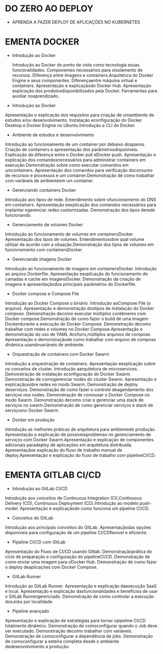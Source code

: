 # DO ZERO AO DEPLOY #

- APRENDA A FAZER DEPLOY DE APLICAÇÕES NO KUBERNETES 

# EMENTA DOCKER

- Introdução ao Docker

	Introdução ao Docker do ponto de vista como tecnologia esuas funcionalidades. Componentes necessários para oisolamento de recursos. Diferença entre imagens e containers.Arquitetura do Docker Engine e seus componentes. Diferençaentre máquina virtual e containers. Apresentação e explicaçãodo Docker Hub. Apresentação explicação dos produtosdisponibilizados pela Docker. Ferramentas para auxiliar noaprendizado.

- Introdução ao Docker

Apresentação e explicação dos requisitos para criação de umambiente de estudos e/ou desenvolvimento. Instalação econfiguração do Docker Desktop e Docker Engine no Ubuntu.Introdução a CLI do Docker.

- Ambiente de estudos e desenvolvimento

Introdução ao funcionamento de um container por debaixo dospanos. Criação de containers e apresentação dos parâmetrosdisponíveis. Explicação da diferença entre o Docker pull eDocker push. Apresentação e explicação dos comandosnecessários para administrar containers em execução.Demonstração sobre como executar comandos em umcontainers. Apresentação dos comandos para verificação doconsumo de recursos e processos e um container.Demonstração de como trabalhar com variáveis de ambienteem um container.

- Gerenciando containers Docker

Introdução aos tipos de rede. Entendimento sobre ofuncionamento do DNS em containers. Apresentação eexplicação dos comandos necessários para implantar egerenciar redes customizadas. Demonstração dos tipos derede funcionando.

- Gerenciamento de volumes Docker

Introdução ao funcionamento de volumes em containersDocker. Apresentação dos tipos de volumes. Entendimentosobre qual volume utilizar de acordo com a situação.Demonstração
dos tipos de volumes em funcionamento com containersDocker

- Gerenciando imagens Docker

Introdução ao funcionamento de imagens em containersDocker. Introdução ao arquivo Dockerfile. Apresentação eexplicação do funcionamento de camadas e cache em imagensDocker. Demonstração da criação de imagens e apresentaçãodos principais parâmetros do Dockerfile.

- Docker compose e Compose File

Introdução ao Docker Compose o binário. Introdução aoCompose File (o arquivo). Apresentação e demonstração dostipos de instalação do Docker compose. Demonstração decomo executar múltiplos contêineres com Docker compose.Demonstração de como fazer o build de uma imagem Dockerdurante a execução do Docker Compose. Demonstração decomo trabalhar com redes e volumes no Docker Compose.Apresentação e demonstração do uso de YAML Anchors,múltiplos arquivos de compose. Apresentação e demonstraçãode como trabalhar com arquivo de compose dinâmica usandovariáveis de ambiente.

- Orquestração de containers com Docker Swarm 

Introdução a orquestração de containers. Apresentação eexplicação sobre os conceitos de cluster. Introdução aarquitetura de microservices. Demonstração de instalação econfiguração do Docker Swarm. Demonstração de comogerenciar nodes do cluster Swarm. Apresentação e explicaçãosobre redes no modo Swarm. Demonstração de deploy deserviços. Demonstração de como fazer o controle deagendamento dos serviços nos nodes. Demonstração de comousar o Docker Compose no modo Swarm. Demonstração decomo criar e gerenciar uma stack de serviços no swarm.Demonstração de como gerenciar serviços e stack de serviçosno Docker Swarm.

- Docker em produção

Introdução as melhores práticas de arquitetura para ambientede produção. Apresentação e explicação de possíveisproblemas no gerenciamento de serviços com Docker Swarm.Apresentação e explicação de componentes adicionais paradeploy de aplicações em arquitetura distribuida. Apresentaçãoe explicação do fluxo de trabalho manual de deploy.Apresentação e explicação do fluxo de trabalho com pipelineCI/CD.

# EMENTA GITLAB CI/CD #

- Introdução ao GitLab CI/CD

Introdução aos conceitos de Continuous Integration (CI),Continuous Delivery (CD), Continuous Deployment (CD).Introdução ao modelo push-model. Apresentação e explicaçãode como funciona um pipeline CI/CD.

- Conceitos do GitLab 

Introdução aos principais conceitos do GitLab. Apresentaçãodas opções disponíveis para configuração de um pipeline CI/CDflexível e eficiente.

- Pipeline CI/CD com GitLab

Apresentação do Fluxo de CI/CD usando Gitlab. Demonstraçãoprática do ciclo de preparação e configuração do pipelineCI/CD. Demonstração de como enviar uma imagem para oDocker Hub. Demonstração de como fazer o deploy deaplicações com Docker Compose.

- GitLab Runner

Introdução ao GitLab Runner. Apresentação e explicação daexecução SaaS e local. Apresentação e explicação dasfuncionalidades e benefícios de usar o GitLab Runnergerenciado. Demonstração de como controlar a execução dosJobs por localidade.

- Pipeline avançado

Apresentação e explicação de estratégias para tornar opipeline CI/CD totalmente dinâmico. Demonstração de comoconfigurar quando o Job deve ser executado. Demonstração decomo trabalhar com variáveis. Demonstração de comoconfigurar a dependência de jobs. Demonstração de comoconfigurar a esteira completa desde o ambiente dedesenvolvimento a produção.
